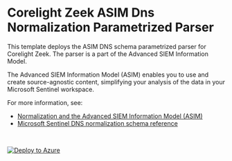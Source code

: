 # Corelight Zeek ASIM Dns Normalization Parametrized Parser

This template deploys the ASIM DNS schema parametrized parser for Corelight Zeek. The parser is a part of the Advanced SIEM Information Model.

The Advanced SIEM Information Model (ASIM) enables you to use and create source-agnostic content, simplifying your analysis of the data in your Microsoft Sentinel workspace.

For more information, see:

- [Normalization and the Advanced SIEM Information Model (ASIM)](https://aka.ms/AzSentinelNormalization)
- [Microsoft Sentinel DNS normalization schema reference](https://aka.ms/AzSentinelDnsDoc)

<br>
 

[![Deploy to Azure](https://aka.ms/deploytoazurebutton)](https://portal.azure.com/#create/Microsoft.Template/uri/https%3A%2F%2Fraw.githubusercontent.com%2FAzure%2FAzure-Sentinel%2Fdev%2FNorm%2FDnsFixes_deployment%2FParsers%2FASimDns%2FARM%2FvimDnsCorelightZeek%2FvimDnsCorelightZeek.json)
